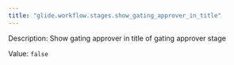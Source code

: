 ```yaml
---
title: "glide.workflow.stages.show_gating_approver_in_title"
---
```


Description: Show gating approver in title of gating approver stage

Value: `false`
